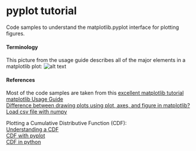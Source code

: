 # pyplot tutorial

Code samples to understand the matplotlib.pyplot interface for plotting figures.

#### Terminology
This picture from the usage guide describes all of the major elements in a matplotlib plot:
![alt text](https://matplotlib.org/3.1.1/_images/anatomy.png)

#### References
Most of the code samples are taken from this [excellent matplotlib tutorial](https://towardsdatascience.com/matplotlib-tutorial-learn-basics-of-pythons-powerful-plotting-library-b5d1b8f67596)  
[matplotlib Usage Guide](https://matplotlib.org/3.1.1/tutorials/introductory/usage.html)  
[Difference between drawing plots using plot, axes, and figure in matplotlib?](https://stackoverflow.com/questions/37970424/what-is-the-difference-between-drawing-plots-using-plot-axes-or-figure-in-matpl)  
[Load csv file with numpy](https://docs.scipy.org/doc/numpy/reference/generated/numpy.loadtxt.html) 

Plotting a Cumulative Distributive Function (CDF):  
[Understanding a CDF](https://towardsdatascience.com/what-why-and-how-to-read-empirical-cdf-123e2b922480)  
[CDF with pyplot](https://stackoverflow.com/a/11692365/445964)   
[CDF in python](https://cmdlinetips.com/2019/05/empirical-cumulative-distribution-function-ecdf-in-python/)  
